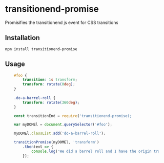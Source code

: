 # transitionend-promise
Promisifies the transitionend js event for CSS transitions

## Installation

```
npm install transitionend-promise
```

## Usage

```css
    #foo {
        transition: 1s transform;
        transform: rotate(0deg);
    }
    
    .do-a-barrel-roll {
        transform: rotate(360deg);
    }
```

```javascript
    const transitionEnd = require('transitionend-promise);

    var myDOMEl = document.querySelector('#foo');

    myDOMEl.classList.add('do-a-barrel-roll');

    transitionPromise(myDOMEl, 'transform')
        .then(evt => {
            console.log('We did a barrel roll and I have the origin transitionend event object to prove it.', evt);
        });
```
